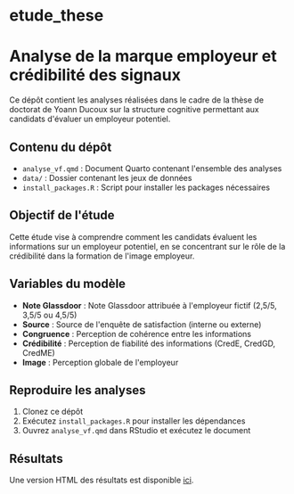 # etude_these
# Analyse de la marque employeur et crédibilité des signaux

Ce dépôt contient les analyses réalisées dans le cadre de la thèse de doctorat de Yoann Ducoux sur la structure cognitive permettant aux candidats d'évaluer un employeur potentiel.

## Contenu du dépôt

- `analyse_vf.qmd` : Document Quarto contenant l'ensemble des analyses
- `data/` : Dossier contenant les jeux de données
- `install_packages.R` : Script pour installer les packages nécessaires

## Objectif de l'étude

Cette étude vise à comprendre comment les candidats évaluent les informations sur un employeur potentiel, en se concentrant sur le rôle de la crédibilité dans la formation de l'image employeur.

## Variables du modèle

- **Note Glassdoor** : Note Glassdoor attribuée à l'employeur fictif (2,5/5, 3,5/5 ou 4,5/5)
- **Source** : Source de l'enquête de satisfaction (interne ou externe)
- **Congruence** : Perception de cohérence entre les informations
- **Crédibilité** : Perception de fiabilité des informations (CredE, CredGD, CredME)
- **Image** : Perception globale de l'employeur

## Reproduire les analyses

1. Clonez ce dépôt
2. Exécutez `install_packages.R` pour installer les dépendances
3. Ouvrez `analyse_vf.qmd` dans RStudio et exécutez le document

## Résultats

Une version HTML des résultats est disponible [ici]((https://rpubs.com/YoannDucoux/quantiphdYD)).
